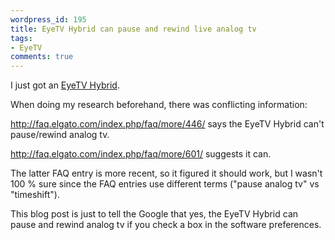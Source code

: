 ```yaml
---
wordpress_id: 195
title: EyeTV Hybrid can pause and rewind live analog tv
tags:
- EyeTV
comments: true
---
```

I just got an <a href="http://www.elgato.com/">EyeTV Hybrid</a>.

When doing my research beforehand, there was conflicting information:

<a href="http://faq.elgato.com/index.php/faq/more/446/">http://faq.elgato.com/index.php/faq/more/446/</a> says the EyeTV Hybrid can't pause/rewind analog tv.

<a href="http://faq.elgato.com/index.php/faq/more/601/">http://faq.elgato.com/index.php/faq/more/601/</a> suggests it can.

The latter FAQ entry is more recent, so it figured it should work, but I wasn't 100 % sure since the FAQ entries use different terms ("pause analog tv" vs "timeshift").

This blog post is just to tell the Google that yes, the EyeTV Hybrid can pause and rewind analog tv if you check a box in the software preferences.
